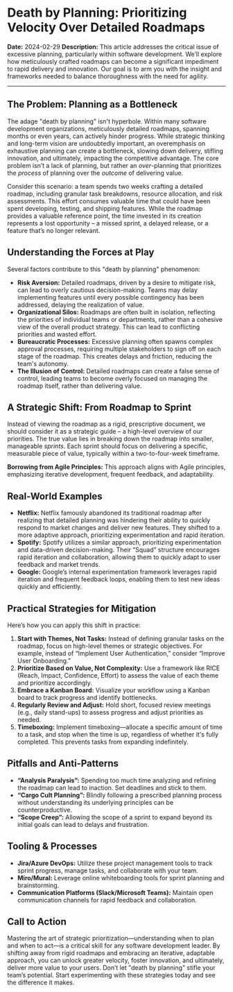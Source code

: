 # Death by Planning: Prioritizing Velocity Over Detailed Roadmaps

**Date:** 2024-02-29
**Description:** This article addresses the critical issue of excessive planning, particularly within software development. We’ll explore how meticulously crafted roadmaps can become a significant impediment to rapid delivery and innovation. Our goal is to arm you with the insight and frameworks needed to balance thoroughness with the need for agility.

---

## The Problem: Planning as a Bottleneck

The adage "death by planning" isn't hyperbole. Within many software development organizations, meticulously detailed roadmaps, spanning months or even years, can actively hinder progress. While strategic thinking and long-term vision are undoubtedly important, an overemphasis on exhaustive planning can create a bottleneck, slowing down delivery, stifling innovation, and ultimately, impacting the competitive advantage. The core problem isn’t a lack of planning, but rather an *over*-planning that prioritizes the *process* of planning over the *outcome* of delivering value.

Consider this scenario: a team spends two weeks crafting a detailed roadmap, including granular task breakdowns, resource allocation, and risk assessments. This effort consumes valuable time that could have been spent developing, testing, and shipping features. While the roadmap provides a valuable reference point, the time invested in its creation represents a lost opportunity – a missed sprint, a delayed release, or a feature that’s no longer relevant.

## Understanding the Forces at Play

Several factors contribute to this "death by planning" phenomenon:

*   **Risk Aversion:** Detailed roadmaps, driven by a desire to mitigate risk, can lead to overly cautious decision-making. Teams may delay implementing features until every possible contingency has been addressed, delaying the realization of value.
*   **Organizational Silos:** Roadmaps are often built in isolation, reflecting the priorities of individual teams or departments, rather than a cohesive view of the overall product strategy. This can lead to conflicting priorities and wasted effort.
*   **Bureaucratic Processes:**  Excessive planning often spawns complex approval processes, requiring multiple stakeholders to sign off on each stage of the roadmap. This creates delays and friction, reducing the team's autonomy.
*   **The Illusion of Control:** Detailed roadmaps can create a false sense of control, leading teams to become overly focused on managing the roadmap itself, rather than delivering value.

## A Strategic Shift: From Roadmap to Sprint

Instead of viewing the roadmap as a rigid, prescriptive document, we should consider it as a strategic guide – a high-level overview of our priorities. The true value lies in breaking down the roadmap into smaller, manageable *sprints*. Each sprint should focus on delivering a specific, measurable piece of value, typically within a two-to-four-week timeframe.

**Borrowing from Agile Principles:**  This approach aligns with Agile principles, emphasizing iterative development, frequent feedback, and adaptability.

## Real-World Examples

*   **Netflix:** Netflix famously abandoned its traditional roadmap after realizing that detailed planning was hindering their ability to quickly respond to market changes and deliver new features.  They shifted to a more adaptive approach, prioritizing experimentation and rapid iteration.
*   **Spotify:** Spotify utilizes a similar approach, prioritizing experimentation and data-driven decision-making. Their “Squad” structure encourages rapid iteration and collaboration, allowing them to quickly adapt to user feedback and market trends.
*   **Google:** Google’s internal experimentation framework leverages rapid iteration and frequent feedback loops, enabling them to test new ideas quickly and efficiently.

## Practical Strategies for Mitigation

Here’s how you can apply this shift in practice:

1.  **Start with Themes, Not Tasks:** Instead of defining granular tasks on the roadmap, focus on high-level themes or strategic objectives. For example, instead of “Implement User Authentication,” consider “Improve User Onboarding.”
2.  **Prioritize Based on Value, Not Complexity:** Use a framework like RICE (Reach, Impact, Confidence, Effort) to assess the value of each theme and prioritize accordingly.
3.  **Embrace a Kanban Board:** Visualize your workflow using a Kanban board to track progress and identify bottlenecks.
4.  **Regularly Review and Adjust:** Hold short, focused review meetings (e.g., daily stand-ups) to assess progress and adjust priorities as needed.
5.  **Timeboxing:** Implement timeboxing—allocate a specific amount of time to a task, and stop when the time is up, regardless of whether it's fully completed. This prevents tasks from expanding indefinitely.

## Pitfalls and Anti-Patterns

*   **“Analysis Paralysis”:** Spending too much time analyzing and refining the roadmap can lead to inaction. Set deadlines and stick to them.
*   **“Cargo Cult Planning”:**  Blindly following a prescribed planning process without understanding its underlying principles can be counterproductive.
*   **“Scope Creep”:** Allowing the scope of a sprint to expand beyond its initial goals can lead to delays and frustration.

## Tooling & Processes

*   **Jira/Azure DevOps:** Utilize these project management tools to track sprint progress, manage tasks, and collaborate with your team.
*   **Miro/Mural:** Leverage online whiteboarding tools for sprint planning and brainstorming.
*   **Communication Platforms (Slack/Microsoft Teams):**  Maintain open communication channels for rapid feedback and collaboration.

## Call to Action

Mastering the art of strategic prioritization—understanding when to plan and when to act—is a critical skill for any software development leader. By shifting away from rigid roadmaps and embracing an iterative, adaptable approach, you can unlock greater velocity, foster innovation, and ultimately, deliver more value to your users. Don’t let "death by planning" stifle your team’s potential. Start experimenting with these strategies today and see the difference it makes.



